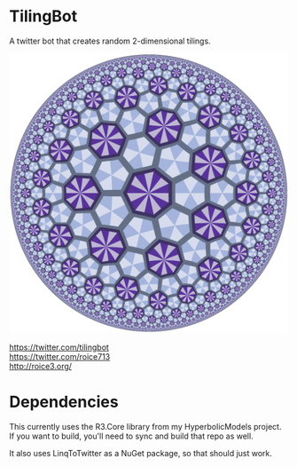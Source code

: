 # TilingBot

A twitter bot that creates random 2-dimensional tilings.

![alt text](https://raw.githubusercontent.com/roice3/TilingBot/master/73-110.png)

https://twitter.com/tilingbot  
https://twitter.com/roice713  
http://roice3.org/

# Dependencies

This currently uses the R3.Core library from my HyperbolicModels project. If you want to build, you'll need to sync and build that repo as well.

It also uses LinqToTwitter as a NuGet package, so that should just work.